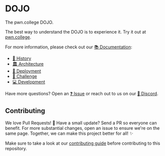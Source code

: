 # DOJO

The pwn.college DOJO.

The best way to understand the DOJO is to experience it.
Try it out at [pwn.college](https://pwn.college).

For more information, please check out our [📚 Documentation](./docs):
- [📜 History](./docs/history.md)
- [🏛️ Architecture](./docs/architecture.md)
- [🚀 Deployment](./docs/deployment.md)
- [🚩 Challenge](./docs/challenge.md)
- [💻 Development](./docs/development.md)

Have more questions? Open an [❓ Issue](../../issues) or reach out to us on our [💬 Discord](https://discord.gg/pwncollege).

## Contributing

We love Pull Requests! 🌟
Have a small update?
Send a PR so everyone can benefit.
For more substantial changes, open an issue to ensure we're on the same page.
Together, we can make this project better for all! ✨

Make sure to take a look at our [contributing guide](/CONTRIBUTING.md) before contributing to this repository.
